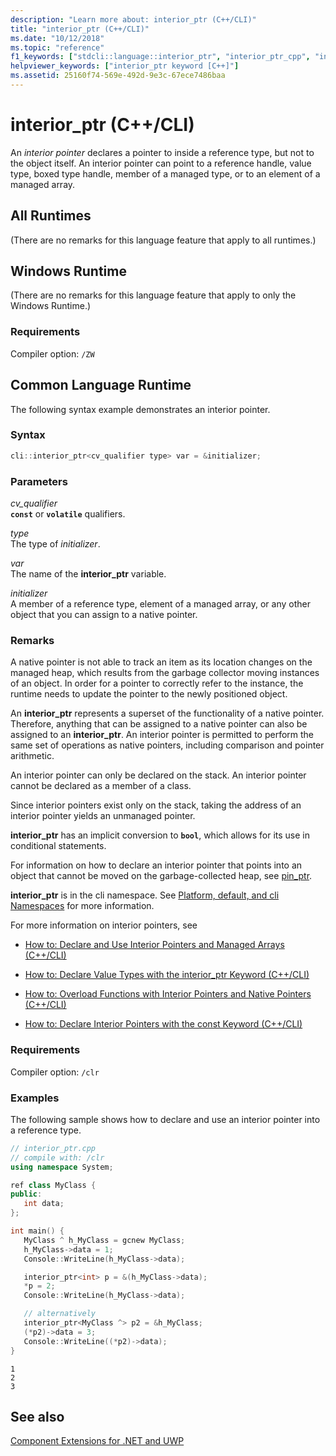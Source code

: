 ```yaml
---
description: "Learn more about: interior_ptr (C++/CLI)"
title: "interior_ptr (C++/CLI)"
ms.date: "10/12/2018"
ms.topic: "reference"
f1_keywords: ["stdcli::language::interior_ptr", "interior_ptr_cpp", "interior_ptr"]
helpviewer_keywords: ["interior_ptr keyword [C++]"]
ms.assetid: 25160f74-569e-492d-9e3c-67ece7486baa
---
```

# interior_ptr (C++/CLI)

An *interior pointer* declares a pointer to inside a reference type, but not to the object itself. An interior pointer can point to a reference handle, value type, boxed type handle, member of a managed type, or to an element of a managed array.

## All Runtimes

(There are no remarks for this language feature that apply to all runtimes.)

## Windows Runtime

(There are no remarks for this language feature that apply to only the Windows Runtime.)

### Requirements

Compiler option: `/ZW`

## Common Language Runtime

The following syntax example demonstrates an interior pointer.

### Syntax

```cpp
cli::interior_ptr<cv_qualifier type> var = &initializer;
```

### Parameters

*cv_qualifier*<br/>
**`const`** or **`volatile`** qualifiers.

*type*<br/>
The type of *initializer*.

*var*<br/>
The name of the **interior_ptr** variable.

*initializer*<br/>
A member of a reference type, element of a managed array, or any other object that you can assign to a native pointer.

### Remarks

A native pointer is not able to track an item as its location changes on the managed heap, which results from the garbage collector moving instances of an object. In order for a pointer to correctly refer to the instance, the runtime needs to update the pointer to the newly positioned object.

An **interior_ptr** represents a superset of the functionality of a native pointer.  Therefore, anything that can be assigned to a native pointer can also be assigned to an **interior_ptr**.  An interior pointer is permitted to perform the same set of operations as native pointers, including comparison and pointer arithmetic.

An interior pointer can only be declared on the stack.  An interior pointer cannot be declared as a member of a class.

Since interior pointers exist only on the stack, taking the address of an interior pointer yields an unmanaged pointer.

**interior_ptr** has an implicit conversion to **`bool`**, which allows for its use in conditional statements.

For information on how to declare an interior pointer that points into an object that cannot be moved on the garbage-collected heap, see [pin_ptr](pin-ptr-cpp-cli.md).

**interior_ptr** is in the cli namespace.  See [Platform, default, and cli Namespaces](platform-default-and-cli-namespaces-cpp-component-extensions.md) for more information.

For more information on interior pointers, see

- [How to: Declare and Use Interior Pointers and Managed Arrays (C++/CLI)](how-to-declare-and-use-interior-pointers-and-managed-arrays-cpp-cli.md)

- [How to: Declare Value Types with the interior_ptr Keyword (C++/CLI)](how-to-declare-value-types-with-the-interior-ptr-keyword-cpp-cli.md)

- [How to: Overload Functions with Interior Pointers and Native Pointers (C++/CLI)](how-to-overload-functions-with-interior-pointers-and-native-pointers-cpp-cli.md)

- [How to: Declare Interior Pointers with the const Keyword (C++/CLI)](how-to-declare-interior-pointers-with-the-const-keyword-cpp-cli.md)

### Requirements

Compiler option: `/clr`

### Examples

The following sample shows how to declare and use an interior pointer into a reference type.

```cpp
// interior_ptr.cpp
// compile with: /clr
using namespace System;

ref class MyClass {
public:
   int data;
};

int main() {
   MyClass ^ h_MyClass = gcnew MyClass;
   h_MyClass->data = 1;
   Console::WriteLine(h_MyClass->data);

   interior_ptr<int> p = &(h_MyClass->data);
   *p = 2;
   Console::WriteLine(h_MyClass->data);

   // alternatively
   interior_ptr<MyClass ^> p2 = &h_MyClass;
   (*p2)->data = 3;
   Console::WriteLine((*p2)->data);
}
```

```Output
1
2
3
```

## See also

[Component Extensions for .NET and UWP](component-extensions-for-runtime-platforms.md)

